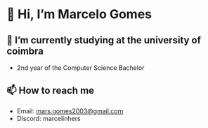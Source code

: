 # 👋 Hi, I’m Marcelo Gomes
## 🌱 I’m currently studying at the university of coimbra
- 2nd year of the Computer Science Bachelor
## 📫 How to reach me
- Email: mars.gomes2003@gmail.com
- Discord: marcelinhers

<!---
MarceloGms/MarceloGms is a ✨ special ✨ repository because its `README.md` (this file) appears on your GitHub profile.
You can click the Preview link to take a look at your changes.
--->
